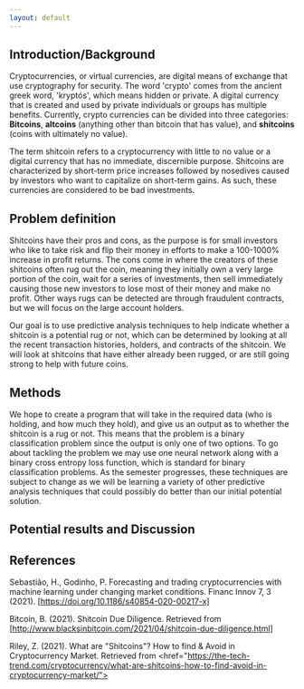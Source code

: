 ```yaml
---
layout: default
---
```


## Introduction/Background

Cryptocurrencies, or virtual currencies, are digital means of exchange that use cryptography for security. The word 'crypto' comes from the ancient greek word, 'kryptós', which means hidden or private. A digital currency that is created and used by private individuals or groups has multiple benefits. Currently, crypto currencies can be divided into three categories: **Bitcoins**, **altcoins** (anything other than bitcoin that has value), and **shitcoins** (coins with ultimately no value). 

The term shitcoin refers to a cryptocurrency with little to no value or a digital currency that has no immediate, discernible purpose. Shitcoins are characterized by short-term price increases followed by nosedives caused by investors who want to capitalize on short-term gains. As such, these currencies are considered to be bad investments.


## Problem definition

Shitcoins have their pros and cons, as the purpose is for small investors who like to take risk and flip their money in efforts to make a 100-1000% increase in profit returns. The cons come in where the creators of these shitcoins often rug out the coin, meaning they initially own a very large portion of the coin, wait for a series of investments, then sell immediately causing those new investors to lose most of their money and make no profit. Other ways rugs can be detected are through fraudulent contracts, but we will focus on the large account holders. 

Our goal is to use predictive analysis techniques to help indicate whether a shitcoin is a potential rug or not, which can be determined by looking at all the recent transaction histories, holders, and contracts of the shitcoin. We will look at shitcoins that have either already been rugged, or are still going strong to help with future coins. 

## Methods

We hope to create a program that will take in the required data (who is holding, and how much they hold), and give us an output as to whether the shitcoin is a rug or not. This means that the problem is a binary classification problem since the output is only one of two options. To go about tackling the problem we may use one neural network along with a binary cross entropy loss function, which is standard for binary classification problems. As the semester progresses, these techniques are subject to change as we will be learning a variety of other predictive analysis techniques that could possibly do better than our initial potential solution.

## Potential results and Discussion

## References

Sebastião, H., Godinho, P. Forecasting and trading cryptocurrencies with machine learning under changing market conditions. Financ Innov 7, 3 (2021). [https://doi.org/10.1186/s40854-020-00217-x]

Bitcoin, B. (2021). Shitcoin Due Diligence. Retrieved from [http://www.blacksinbitcoin.com/2021/04/shitcoin-due-diligence.html]

Riley, Z. (2021). What are "Shitcoins"? How to find & Avoid in Cryptocurrency Market. Retrieved from <href="https://the-tech-trend.com/cryptocurrency/what-are-shitcoins-how-to-find-avoid-in-cryptocurrency-market/">
